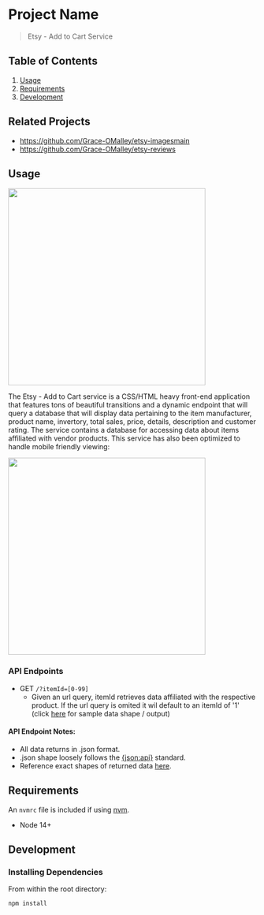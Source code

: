 # Project Name

> Etsy - Add to Cart Service

## Table of Contents

1. [Usage](#Usage)
1. [Requirements](#requirements)
1. [Development](#development)

## Related Projects

  - https://github.com/Grace-OMalley/etsy-imagesmain
  - https://github.com/Grace-OMalley/etsy-reviews

## Usage

<img src="https://drive.google.com/file/d/1J-HabLBJBc6C_OXqJay3Mv7vmmitItc6/preview" width="400"></img>

The Etsy - Add to Cart service is a CSS/HTML heavy front-end application that features tons of beautiful transitions and a dynamic endpoint that will query a database that will display data pertaining to the item manufacturer, product name, invertory, total sales, price, details, description and customer rating. The service contains a database for accessing data about items affiliated with vendor products. This service has also been optimized to handle mobile friendly viewing:

<img src="https://drive.google.com/file/d/1szV2xPcXoLVHfmJttu1K1pCcw_dRxerG/preview" width="400"></img>

### API Endpoints
+ GET `/?itemId=[0-99]`
  - Given an url query, itemId retrieves data affiliated with the respective product. If the url query is omited it wil default to an itemId of '1' (click [here](sampleDataAPI.js) for sample data shape / output)

#### API Endpoint Notes:
+ All data returns in .json format.
+ .json shape loosely follows the [{json:api}](https://jsonapi.org/) standard.
+ Reference exact shapes of returned data [here](sampleDataAPI.js).

## Requirements

An `nvmrc` file is included if using [nvm](https://github.com/creationix/nvm).

- Node 14+

## Development

### Installing Dependencies

From within the root directory:

```sh
npm install
```
